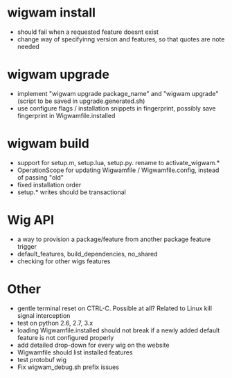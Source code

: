# wigwam install 
 - should fail when a requested feature doesnt exist
 - change way of specifyinng version and features, so that quotes are note needed
 
# wigwam upgrade
 - implement "wigwam upgrade package_name" and "wigwam upgrade" (script to be saved in upgrade.generated.sh)
 - use configure flags / installation snippets in fingerprint, possibly save fingerprint in Wigwamfile.installed

# wigwam build
 - support for setup.m, setup.lua, setup.py. rename to activate_wigwam.*
 - OperationScope for updating Wigwamfile / Wigwamfile.config, instead of passing "old"
 - fixed installation order
 - setup.* writes should be transactional

# Wig API
- a way to provision a package/feature from another package feature trigger
- default_features, build_dependencies, no_shared
- checking for other wigs features

# Other
 - gentle terminal reset on CTRL-C. Possible at all? Related to Linux kill signal interception
 - test on python 2.6, 2.7, 3.x
 - loading Wigwamfile.installed should not break if a newly added default feature is not configured properly
 - add detailed drop-down for every wig on the website
 - Wigwamfile should list installed features
 - test protobuf wig
 - Fix wigwam_debug.sh prefix issues
